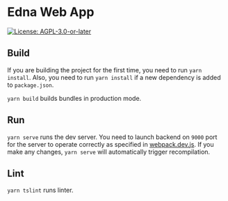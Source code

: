 <!--
   - SPDX-FileCopyrightText: 2021 Serokell <https://serokell.io>
   -
   - SPDX-License-Identifier: AGPL-3.0-or-later
   -->

# Edna Web App

[![License: AGPL-3.0-or-later](https://img.shields.io/badge/License-AGPL%20v3-blue.svg)](https://www.gnu.org/licenses/agpl-3.0)

## Build

If you are building the project for the first time, you need to run `yarn install`.
Also, you need to run `yarn install` if a new dependency is added to `package.json`.

`yarn build` builds bundles in production mode.

## Run

`yarn serve` runs the dev server.
You need to launch backend on `9000` port for the server to operate correctly as specified in [webpack.dev.js](./webpack.dev.js).
If you make any changes, `yarn serve` will automatically trigger recompilation.

## Lint

`yarn tslint` runs linter.
